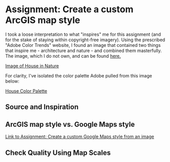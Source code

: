 # Assignment: Create a custom ArcGIS map style

I took a loose interpretation to what "inspires" me for this assignment (and for the stake of staying within copyright-free imagery). Using the prescribed "Adobe Color Trends" website, I found an image that contained two things that inspire me - architecture and nature - and combined them masterfully. The image, which I do not own, and can be found [here.](https://www.behance.net/gallery/90619697/House-in-Rio-de-Janeiro?tracking_source=curated_galleries_list)

[Image of House in Nature](assignment2inspiration.png)

For clarity, I've isolated the color palette Adobe pulled from this image below:

[House Color Palette](assignment2palette.png)



## Source and Inspiration

## ArcGIS map style vs. Google Maps style

[Link to Assignment: Create a custom Google Maps style from an image](/assignmentgooglemapsstyle.md)

## Check Quality Using Map Scales
